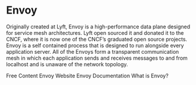 # Envoy

Originally created at Lyft, Envoy is a high-performance data plane designed for service mesh architectures. Lyft open sourced it and donated it to the CNCF, where it is now one of the CNCF’s graduated open source projects. Envoy is a self contained process that is designed to run alongside every application server. All of the Envoys form a transparent communication mesh in which each application sends and receives messages to and from localhost and is unaware of the network topology.

<ResourceGroupTitle>Free Content</ResourceGroupTitle>
<BadgeLink colorScheme='blue' badgeText='Official Website' href='https://www.envoyproxy.io/'>Envoy Website</BadgeLink>
<BadgeLink colorScheme='blue' badgeText='Official Docs' href='https://www.envoyproxy.io/docs/envoy/latest/start/start'>Envoy Documentation</BadgeLink>
<BadgeLink colorScheme='blue' badgeText='Read' href='https://www.envoyproxy.io/docs/envoy/latest/intro/what_is_envoy'>What is Envoy?</BadgeLink>
